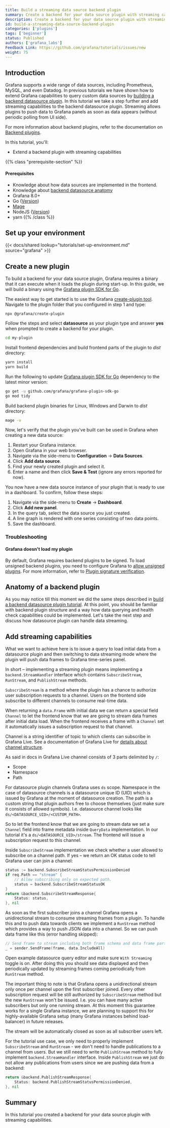 ```yaml
---
title: Build a streaming data source backend plugin
summary: Create a backend for your data source plugin with streaming capabilities.
description: Create a backend for your data source plugin with streaming capabilities.
id: build-a-streaming-data-source-backend-plugin
categories: ['plugins']
tags: ['beginner']
status: Published
authors: ['grafana_labs']
Feedback Link: https://github.com/grafana/tutorials/issues/new
weight: 75
---
```


## Introduction

Grafana supports a wide range of data sources, including Prometheus, MySQL, and even Datadog. In previous tutorials we have shown how to extend Grafana capabilities to query custom data sources by [building a backend datasource plugin](/tutorials/build-a-data-source-backend-plugin/). In this tutorial we take a step further and add streaming capabilities to the backend datasource plugin. Streaming allows plugins to push data to Grafana panels as soon as data appears (without periodic polling from UI side).

For more information about backend plugins, refer to the documentation on [Backend plugins](/docs/grafana/latest/developers/plugins/backend/).

In this tutorial, you'll:

- Extend a backend plugin with streaming capabilities

{{% class "prerequisite-section" %}}

#### Prerequisites

- Knowledge about how data sources are implemented in the frontend.
- Knowledge about [backend datasource anatomy](/tutorials/build-a-data-source-backend-plugin/)
- Grafana 8.0+
- Go ([Version](https://github.com/grafana/plugin-tools/blob/main/packages/create-plugin/templates/backend/go.mod#L3))
- [Mage](https://magefile.org/)
- NodeJS ([Version](https://github.com/grafana/plugin-tools/blob/main/packages/create-plugin/templates/common/package.json#L66))
- yarn
  {{% /class %}}

## Set up your environment

{{< docs/shared lookup="tutorials/set-up-environment.md" source="grafana" >}}

## Create a new plugin

To build a backend for your data source plugin, Grafana requires a binary that it can execute when it loads the plugin during start-up. In this guide, we will build a binary using the [Grafana plugin SDK for Go](/docs/grafana/latest/developers/plugins/backend/grafana-plugin-sdk-for-go/).

The easiest way to get started is to use the Grafana [create-plugin tool](https://www.npmjs.com/package/@grafana/create-plugin). Navigate to the plugin folder that you configured in step 1 and type:

```
npx @grafana/create-plugin
```

Follow the steps and select **datasource** as your plugin type and answer **yes** when prompted to create a backend for your plugin.

```bash
cd my-plugin
```

Install frontend dependencies and build frontend parts of the plugin to _dist_ directory:

```bash
yarn install
yarn build
```

Run the following to update [Grafana plugin SDK for Go](/docs/grafana/latest/developers/plugins/backend/grafana-plugin-sdk-for-go/) dependency to the latest minor version:

```bash
go get -u github.com/grafana/grafana-plugin-sdk-go
go mod tidy
```

Build backend plugin binaries for Linux, Windows and Darwin to _dist_ directory:

```bash
mage -v
```

Now, let's verify that the plugin you've built can be used in Grafana when creating a new data source:

1. Restart your Grafana instance.
1. Open Grafana in your web browser.
1. Navigate via the side-menu to **Configuration** -> **Data Sources**.
1. Click **Add data source**.
1. Find your newly created plugin and select it.
1. Enter a name and then click **Save & Test** (ignore any errors reported for now).

You now have a new data source instance of your plugin that is ready to use in a dashboard. To confirm, follow these steps:

1. Navigate via the side-menu to **Create** -> **Dashboard**.
1. Click **Add new panel**.
1. In the query tab, select the data source you just created.
1. A line graph is rendered with one series consisting of two data points.
1. Save the dashboard.

### Troubleshooting

#### Grafana doesn't load my plugin

By default, Grafana requires backend plugins to be signed. To load unsigned backend plugins, you need to
configure Grafana to [allow unsigned plugins](/docs/grafana/latest/plugins/plugin-signature-verification/#allow-unsigned-plugins).
For more information, refer to [Plugin signature verification](/docs/grafana/latest/plugins/plugin-signature-verification/#backend-plugins).

## Anatomy of a backend plugin

As you may notice till this moment we did the same steps described in [build a backend datasource plugin tutorial](/tutorials/build-a-data-source-backend-plugin/). At this point, you should be familiar with backend plugin structure and a way how data querying and health check capabilities could be implemented. Let's take the next step and discuss how datasource plugin can handle data streaming.

## Add streaming capabilities

What we want to achieve here is to issue a query to load initial data from a datasource plugin and then switching to data streaming mode where the plugin will push data frames to Grafana time-series panel.

In short – implementing a streaming plugin means implementing a `backend.StreamHandler` interface which contains `SubscribeStream`, `RunStream`, and `PublishStream` methods.

`SubscribeStream` is a method where the plugin has a chance to authorize user subscription requests to a channel. Users on the frontend side subscribe to different channels to consume real-time data.

When returning a `data.Frame` with initial data we can return a special field `Channel` to let the frontend know that we are going to stream data frames after initial data load. When the frontend receives a frame with a `Channel` set it automatically issues a subscription request to that channel.

Channel is a string identifier of topic to which clients can subscribe in Grafana Live. See a documentation of Grafana Live for [details about channel structure](/docs/grafana/latest/live/live-channel/).

As said in docs in Grafana Live channel consists of 3 parts delimited by `/`:

- Scope
- Namespace
- Path

For datasource plugin channels Grafana uses `ds` scope. Namespace in the case of datasource channels is a datasource unique ID (UID) which is issued by Grafana at the moment of datasource creation. The path is a custom string that plugin authors free to choose themselves (just make sure it consists of allowed symbols). I.e. datasource channel looks like `ds/<DATASOURCE_UID>/<CUSTOM_PATH>`.

So to let the frontend know that we are going to stream data we set a `Channel` field into frame metadata inside `QueryData` implementation. In our tutorial it's a `ds/<DATASOURCE_UID>/stream`. The frontend will issue a subscription request to this channel.

Inside `SubscribeStream` implementation we check whether a user allowed to subscribe on a channel path. If yes – we return an OK status code to tell Grafana user can join a channel:

```go
status := backend.SubscribeStreamStatusPermissionDenied
if req.Path == "stream" {
    // Allow subscribing only on expected path.
    status = backend.SubscribeStreamStatusOK
}
return &backend.SubscribeStreamResponse{
    Status: status,
}, nil
```

As soon as the first subscriber joins a channel Grafana opens a unidirectional stream to consume streaming frames from a plugin. To handle this and to push data towards clients we implement a `RunStream` method which provides a way to push JSON data into a channel. So we can push data frame like this (error handling skipped):

```go
// Send frame to stream including both frame schema and data frame parts.
_ = sender.SendFrame(frame, data.IncludeAll)
```

Open example datasource query editor and make sure `With Streaming` toggle is on. After doing this you should see data displayed and then periodically updated by streaming frames coming periodically from `RunStream` method.

The important thing to note is that Grafana opens a unidirectional stream only once per channel upon the first subscriber joined. Every other subscription request will be still authorized by `SubscribeStream` method but the new `RunStream` won't be issued. I.e. you can have many active subscribers but only one running stream. At this moment this guarantee works for a single Grafana instance, we are planning to support this for highly-available Grafana setup (many Grafana instances behind load-balancer) in future releases.

The stream will be automatically closed as soon as all subscriber users left.

For the tutorial use case, we only need to properly implement `SubscribeStream` and `RunStream` - we don't need to handle publications to a channel from users. But we still need to write `PublishStream` method to fully implement `backend.StreamHandler` interface. Inside `PublishStream` we just do not allow any publications from users since we are pushing data from a backend:

```go
return &backend.PublishStreamResponse{
    Status: backend.PublishStreamStatusPermissionDenied,
}, nil
```

## Summary

In this tutorial you created a backend for your data source plugin with streaming capabilities.
